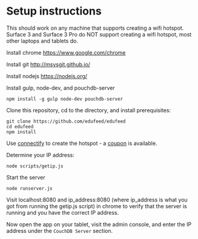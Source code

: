 # Setup instructions

This should work on any machine that supports creating a wifi hotspot. Surface 3 and Surface 3 Pro do NOT support creating a wifi hotspot, most other laptops and tablets do.

Install chrome https://www.google.com/chrome

Install git http://msysgit.github.io/

Install nodejs https://nodejs.org/

Install gulp, node-dev, and pouchdb-server

```
npm install -g gulp node-dev pouchdb-server
```

Clone this repository, cd to the directory, and install prerequisites:

```
git clone https://github.com/edufeed/edufeed
cd edufeed
npm install
```

Use [connectify](http://www.connectify.me/) to create the hotspot - a [coupon](http://www.connectify.me/store/?coupon=DEAL75) is available.

Determine your IP address:

```
node scripts/getip.js
```

Start the server

```
node runserver.js
```

Visit localhost:8080 and ip_address:8080 (where ip_address is what you got from running the getip.js script) in chrome to verify that the server is running and you have the correct IP address.

Now open the app on your tablet, visit the admin console, and enter the IP address under the `CouchDB Server` section.

